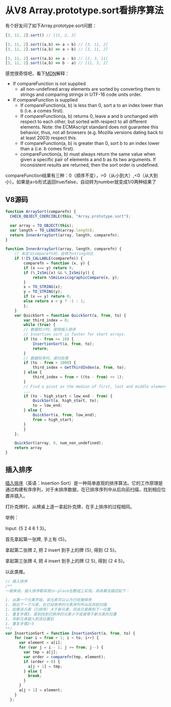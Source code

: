 # 从V8 Array.prototype.sort看排序算法

有个好友问了如下Array.prototype.sort问题：

``` js
[3, 11, 2].sort() // [11, 2, 3]

[3, 11, 2].sort((a,b) => a < b) // [3, 11, 2]
[3, 11, 2].sort((a,b) => a > b) // [3, 11, 2]

[3, 11, 2].sort((a,b) => a - b) // [2, 3, 11]
[3, 11, 2].sort((a,b) => b - a) // [11, 3, 2]
```

感觉很奇怪吧，看下[MDN](https://developer.mozilla.org/en-US/docs/Web/JavaScript/Reference/Global_Objects/Array/sort)解释：
* If compareFunction is not supplied
    *  all non-undefined array elements are sorted by converting them to strings and comparing strings in UTF-16 code units order.
* If compareFunction is supplied
    * If compareFunction(a, b) is less than 0, sort a to an index lower than b (i.e. a comes first).
    * If compareFunction(a, b) returns 0, leave a and b unchanged with respect to each other, but sorted with respect to all different elements. Note: the ECMAscript standard does not guarantee this behavior, thus, not all browsers (e.g. Mozilla versions dating back to at least 2003) respect this.
    * If compareFunction(a, b) is greater than 0, sort b to an index lower than a (i.e. b comes first).
    * compareFunction(a, b) must always return the same value when given a specific pair of elements a and b as its two arguments. If inconsistent results are returned, then the sort order is undefined.

compareFunction结果有三种：0（顺序不变），>0（从小到大）,<0（从大到小）。如果是a>b形式返回true/false，自动转为number就变成1/0两种结果了

## V8源码

``` js
function ArraySort(comparefn) {
  CHECK_OBJECT_COERCIBLE(this, "Array.prototype.sort");

  var array = TO_OBJECT(this);
  var length = TO_LENGTH(array.length);
  return InnerArraySort(array, length, comparefn);
}
```

``` js
function InnerArraySort(array, length, comparefn) {
    // 未定义comparefn时，会转为string对比
    if (!IS_CALLABLE(comparefn)) {
        comparefn = function (x, y) {
        if (x === y) return 0;
        if (%_IsSmi(x) && %_IsSmi(y)) {
            return %SmiLexicographicCompare(x, y);
        }
        x = TO_STRING(x);
        y = TO_STRING(y);
        if (x == y) return 0;
        else return x < y ? -1 : 1;
        };
    }
    var QuickSort = function QuickSort(a, from, to) {
        var third_index = 0;
        while (true) {
        // 数据较少时，使用插入排序
        // Insertion sort is faster for short arrays.
        if (to - from <= 10) {
            InsertionSort(a, from, to);
            return;
        }
        // 数据较多时，递归处理
        if (to - from > 1000) {
            third_index = GetThirdIndex(a, from, to);
        } else {
            third_index = from + ((to - from) >> 1);
        }
        // Find a pivot as the median of first, last and middle element.
        ...
        if (to - high_start < low_end - from) {
            QuickSort(a, high_start, to);
            to = low_end;
        } else {
            QuickSort(a, from, low_end);
            from = high_start;
        }
        }
    };

    QuickSort(array, 0, num_non_undefined);
    return array
}
```

## 插入排序

[插入排序](https://zh.wikipedia.org/wiki/%E6%8F%92%E5%85%A5%E6%8E%92%E5%BA%8F)（英语：Insertion Sort）是一种简单直观的排序算法。它的工作原理是通过构建有序序列，对于未排序数据，在已排序序列中从后向前扫描，找到相应位置并插入。

打扑克牌时，从牌桌上逐一拿起扑克牌，在手上排序的过程相同。

举例：

Input: {5 2 4 6 1 3}。

首先拿起第一张牌, 手上有 {5}。

拿起第二张牌 2, 把 2 insert 到手上的牌 {5}, 得到 {2 5}。

拿起第三张牌 4, 把 4 insert 到手上的牌 {2 5}, 得到 {2 4 5}。

以此类推。

``` js
// 插入排序
/**
一般来说，插入排序都采用in-place在数组上实现。具体算法描述如下：

1. 从第一个元素开始，该元素可以认为已经被排序
1. 取出下一个元素，在已经排序的元素序列中从后向前扫描
1. 如果该元素（已排序）大于新元素，将该元素移到下一位置
1. 重复步骤3，直到找到已排序的元素小于或者等于新元素的位置
1. 将新元素插入到该位置后
1. 重复步骤2~5
**/
var InsertionSort = function InsertionSort(a, from, to) {
    for (var i = from + 1; i < to; i++) {
      var element = a[i];
      for (var j = i - 1; j >= from; j--) {
        var tmp = a[j];
        var order = comparefn(tmp, element);
        if (order > 0) {
          a[j + 1] = tmp;
        } else {
          break;
        }
      }
      a[j + 1] = element;
    }
  };
```
